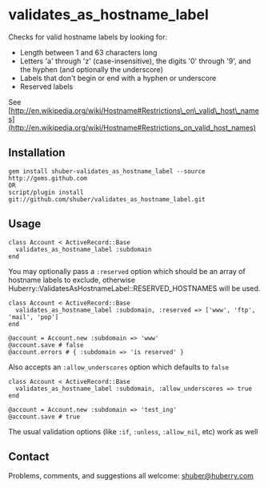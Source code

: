 # validates\_as\_hostname\_label #

Checks for valid hostname labels by looking for:

* Length between 1 and 63 characters long
* Letters 'a' through 'z' (case-insensitive), the digits '0' through '9', and the hyphen (and optionally the underscore)
* Labels that don't begin or end with a hyphen or underscore
* Reserved labels

See [http://en.wikipedia.org/wiki/Hostname#Restrictions\_on\_valid\_host\_names](http://en.wikipedia.org/wiki/Hostname#Restrictions_on_valid_host_names)


## Installation ##

    gem install shuber-validates_as_hostname_label --source http://gems.github.com
    OR
    script/plugin install git://github.com/shuber/validates_as_hostname_label.git


## Usage ##

    class Account < ActiveRecord::Base
      validates_as_hostname_label :subdomain
    end

You may optionally pass a `:reserved` option which should be an array of hostname labels to exclude,
otherwise Huberry::ValidatesAsHostnameLabel::RESERVED_HOSTNAMES will be used.

    class Account < ActiveRecord::Base
      validates_as_hostname_label :subdomain, :reserved => ['www', 'ftp', 'mail', 'pop']
    end

    @account = Account.new :subdomain => 'www'
    @account.save # false
    @account.errors # { :subdomain => 'is reserved' }

Also accepts an `:allow_underscores` option which defaults to `false`

    class Account < ActiveRecord::Base
      validates_as_hostname_label :subdomain, :allow_underscores => true
    end

    @account = Account.new :subdomain => 'test_ing'
    @account.save # true

The usual validation options (like `:if`, `:unless`, `:allow_nil`, etc) work as well


## Contact ##

Problems, comments, and suggestions all welcome: [shuber@huberry.com](mailto:shuber@huberry.com)